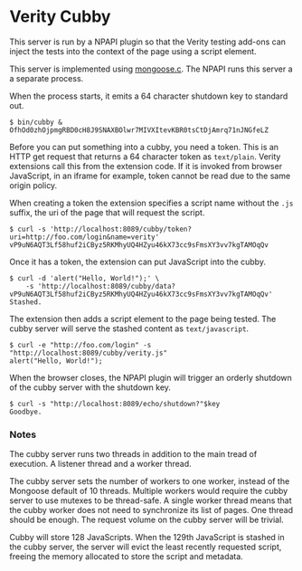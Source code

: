 # Verity Cubby

This server is run by a NPAPI plugin so that the Verity testing add-ons can
inject the tests into the context of the page using a script element.

This server is implemented using
[mongoose.c](http://code.google.com/p/mongoose/). The NPAPI runs this server a a
separate process.

When the process starts, it emits a 64 character shutdown key to standard out.

```
$ bin/cubby &
OfhOd0zhOjpmgRBD0cH8J9SNAXBOlwr7MIVXItevKBR0tsCtDjAmrq71nJNGfeLZ
```

Before you can put something into a cubby, you need a token. This is an HTTP get
request that returns a 64 character token as `text/plain`. Verity extensions
call this from the extension code. If it is invoked from browser JavaScript,
in an iframe for example, token cannot be read due to the same origin policy.

When creating a token the extension specifies a script name without the `.js`
suffix, the uri of the page that will request the script.

```
$ curl -s 'http://localhost:8089/cubby/token?uri=http://foo.com/login&name=verity'
vP9uN6AQT3Lf58huf2iCByz5RKMhyUQ4HZyu46kX73cc9sFmsXY3vv7kgTAMOqQv
```

Once it has a token, the extension can put JavaScript into the cubby.

```
$ curl -d 'alert("Hello, World!");' \
    -s 'http://localhost:8089/cubby/data?vP9uN6AQT3Lf58huf2iCByz5RKMhyUQ4HZyu46kX73cc9sFmsXY3vv7kgTAMOqQv'
Stashed.
```

The extension then adds a script element to the page being tested. The cubby
server will serve the stashed content as `text/javascript`.

```
$ curl -e "http://foo.com/login" -s "http://localhost:8089/cubby/verity.js"
alert("Hello, World!");
```

When the browser closes, the NPAPI plugin will trigger an orderly shutdown of
the cubby server with the shutdown key.

```
$ curl -s "http://localhost:8089/echo/shutdown?"$key
Goodbye.
```

### Notes

The cubby server runs two threads in addition to the main tread of execution. A
listener thread and a worker thread.

The cubby server sets the number of workers to one worker, instead of the
Mongoose default of 10 threads. Multiple workers would require the cubby server
to use mutexes to be thread-safe. A single worker thread means that the cubby
worker does not need to synchronize its list of pages. One thread should be
enough. The request volume on the cubby server will be trivial.

Cubby will store 128 JavaScripts. When the 129th JavaScript is stashed in the
cubby server, the server will evict the least recently requested script, freeing
the memory allocated to store the script and metadata.
